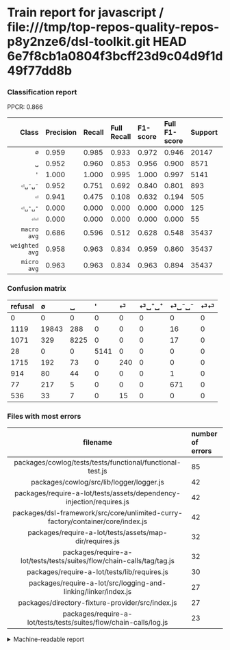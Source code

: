 # Train report for javascript / file:///tmp/top-repos-quality-repos-p8y2nze6/dsl-toolkit.git HEAD 6e7f8cb1a0804f3bcff23d9c04d9f1d49f77dd8b

### Classification report

PPCR: 0.866

| Class | Precision | Recall | Full Recall | F1-score | Full F1-score | Support | Full Support | PPCR |
|------:|:----------|:-------|:------------|:---------|:---------|:--------|:-------------|:-----|
| `∅` | 0.959| 0.985| 0.933| 0.972| 0.946| 20147| 21266| 0.947 |
| `␣` | 0.952| 0.960| 0.853| 0.956| 0.900| 8571| 9642| 0.889 |
| `'` | 1.000| 1.000| 0.995| 1.000| 0.997| 5141| 5169| 0.995 |
| `⏎␣⁻␣⁻` | 0.952| 0.751| 0.692| 0.840| 0.801| 893| 970| 0.921 |
| `⏎` | 0.941| 0.475| 0.108| 0.632| 0.194| 505| 2220| 0.227 |
| `⏎␣⁺␣⁺` | 0.000| 0.000| 0.000| 0.000| 0.000| 125| 1039| 0.120 |
| `⏎⏎` | 0.000| 0.000| 0.000| 0.000| 0.000| 55| 591| 0.093 |
| `macro avg` | 0.686| 0.596| 0.512| 0.628| 0.548| 35437| 40897| 0.866 |
| `weighted avg` | 0.958| 0.963| 0.834| 0.959| 0.860| 35437| 40897| 0.866 |
| `micro avg` | 0.963| 0.963| 0.834| 0.963| 0.894| 35437| 40897| 0.866 |

### Confusion matrix

|refusal|  ∅| ␣| '| ⏎| ⏎␣⁺␣⁺| ⏎␣⁻␣⁻| ⏎⏎| 
|:---|:---|:---|:---|:---|:---|:---|:---|
|0 |0 |0 |0 |0 |0 |0 |0 |
|1119 |19843 |288 |0 |0 |0 |16 |0 |
|1071 |329 |8225 |0 |0 |0 |17 |0 |
|28 |0 |0 |5141 |0 |0 |0 |0 |
|1715 |192 |73 |0 |240 |0 |0 |0 |
|914 |80 |44 |0 |0 |0 |1 |0 |
|77 |217 |5 |0 |0 |0 |671 |0 |
|536 |33 |7 |0 |15 |0 |0 |0 |

### Files with most errors

| filename | number of errors|
|:----:|:-----|
| packages/cowlog/tests/tests/functional/functional-test.js | 85 |
| packages/cowlog/src/lib/logger/logger.js | 42 |
| packages/require-a-lot/tests/assets/dependency-injection/requires.js | 42 |
| packages/dsl-framework/src/core/unlimited-curry-factory/container/core/index.js | 42 |
| packages/require-a-lot/tests/assets/map-dir/requires.js | 32 |
| packages/require-a-lot/tests/tests/suites/flow/chain-calls/tag/tag.js | 32 |
| packages/require-a-lot/tests/lib/requires.js | 30 |
| packages/require-a-lot/src/logging-and-linking/linker/index.js | 27 |
| packages/directory-fixture-provider/src/index.js | 27 |
| packages/require-a-lot/tests/tests/suites/flow/chain-calls/log.js | 23 |

<details>
    <summary>Machine-readable report</summary>
```json
{
  "cl_report": {"\u0027": {"f1-score": 1.0, "precision": 1.0, "recall": 1.0, "support": 5141}, "macro avg": {"f1-score": 0.6283959043400429, "precision": 0.6862248243036412, "recall": 0.595884217219535, "support": 35437}, "micro avg": {"f1-score": 0.9628354544684934, "precision": 0.9628354544684934, "recall": 0.9628354544684934, "support": 35437}, "weighted avg": {"f1-score": 0.9588338979789072, "precision": 0.9578166236395078, "recall": 0.9628354544684934, "support": 35437}, "\u2205": {"f1-score": 0.9717195955045175, "precision": 0.9588769691698077, "recall": 0.9849109048493572, "support": 20147}, "\u23ce": {"f1-score": 0.631578947368421, "precision": 0.9411764705882353, "recall": 0.4752475247524752, "support": 505}, "\u23ce\u23ce": {"f1-score": 0.0, "precision": 0.0, "recall": 0.0, "support": 55}, "\u23ce\u2423\u207a\u2423\u207a": {"f1-score": 0.0, "precision": 0.0, "recall": 0.0, "support": 125}, "\u23ce\u2423\u207b\u2423\u207b": {"f1-score": 0.8397997496871089, "precision": 0.9517730496453901, "recall": 0.7513997760358343, "support": 893}, "\u2423": {"f1-score": 0.9556730378202521, "precision": 0.9517472807220551, "recall": 0.9596313148990783, "support": 8571}},
  "cl_report_full": {"\u0027": {"f1-score": 0.9972841901066924, "precision": 1.0, "recall": 0.9945830915070614, "support": 5169}, "macro avg": {"f1-score": 0.5482738377512161, "precision": 0.6862248243036412, "recall": 0.5115097488906859, "support": 40897}, "micro avg": {"f1-score": 0.8939659915633925, "precision": 0.9628354544684934, "recall": 0.8342910237914761, "support": 40897}, "weighted avg": {"f1-score": 0.85950101191092, "precision": 0.9230470824253392, "recall": 0.8342910237914761, "support": 40897}, "\u2205": {"f1-score": 0.9458055290753098, "precision": 0.9588769691698077, "recall": 0.9330856766669802, "support": 21266}, "\u23ce": {"f1-score": 0.19393939393939394, "precision": 0.9411764705882353, "recall": 0.10810810810810811, "support": 2220}, "\u23ce\u23ce": {"f1-score": 0.0, "precision": 0.0, "recall": 0.0, "support": 591}, "\u23ce\u2423\u207a\u2423\u207a": {"f1-score": 0.0, "precision": 0.0, "recall": 0.0, "support": 1039}, "\u23ce\u2423\u207b\u2423\u207b": {"f1-score": 0.8011940298507463, "precision": 0.9517730496453901, "recall": 0.6917525773195876, "support": 970}, "\u2423": {"f1-score": 0.8996937212863706, "precision": 0.9517472807220551, "recall": 0.8530387886330637, "support": 9642}},
  "ppcr": 0.8664938748563464
}
```
</details>

